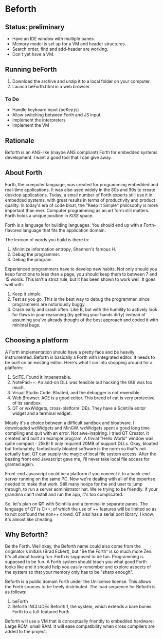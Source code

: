 # Beforth
## Status: preliminary
- Have an IDE window with multiple panes. 
- Memory model is set up for a VM and header structures.
- Search order, find and add-header are working.
- Don't yet have a VM.
## Running beForth
1. Download the archive and unzip it to a local folder on your computer. 
2. Launch beForth.html in a web browser.
### To Do
- Handle keyboard input (beKey.js)
- Allow switching between Forth and JS input
- Implement the interpreters
- Implement the VM
## Rationale
Beforth is an ANS-like (maybe ANS compliant) Forth for embedded systems development. I want a good tool that I can give away.

## About Forth
Forth, the computer language, was created for programming embedded and real-time applications. It was also used widely in the 80s and 90s to create desktop applications. Today, a small number of Forth experts still use it in embedded systems, with great results in terms of productivity and product quality. In today's era of code bloat, the "Keep It Simple" philosophy is more important than ever. Computer programming as an art form still matters. Forth holds a unique position in *KISS* space.

Forth is a language for building languages. You should end up with a Forth-flavored language that fits the application domain. 

The lexicon of words you build is there to: 
1. Minimize information entropy, Shannon's famous H. 
2. Debug the programmer. 
3. Debug the program. 

Experienced programmers have to develop new habits. Not only should you keep functions to less than a page, you should keep them to between 7 and 15 words. This isn't a strict rule, but it has been shown to work well. It goes well with: 

1. Keep it simple. 
2. Test as you go. This is the best way to debug the programmer, since programmers are notoriously buggy. 
3. Crash early and crash often. Like B, but with the humility to actively look for flaws in your reasoning (by getting your hands dirty) instead of assuming you've already thought of the best approach and coded it with minimal bugs. 
## Choosing a platform
A Forth implementation should have a pretty face and be heavily instrumented. Beforth is basically a Forth with integrated editor. It needs to be built on an existing editor. Here's what I ran into shopping around for a platform:

1. SciTE. Found it impenetrable.
2. NotePad++. An add-on DLL was feasible but hacking the GUI was too much.
3. Visual Studio Code. Bloated, and the debugger is not reversible.
4. Web Browser. ACE is a good editor. This breed of cat is very protective of its sandbox.
5. QT or wxWidgets, cross-platform IDEs. They have a Scintilla editor widget and a terminal widget.

Mostly it's a choice between a difficult sandbox and bloatware. I downloaded wxWidgets and MinGW. wxWidgets spent a good long time compiling and quit with an error. Not awe-inspiring. I tried QT Creator. It created and built an example program. A trivial "Hello World" window was quite compact - 25kB! It only required 20MB of support DLLs. Okay, bloated but fortunately, fantastically bloated software is the norm so that's not actually bad. QT can supply the magic of local file system access. After the beating front end Javascript gave me, I'll never take local file access for granted again.

Front-end Javascript could be a platform if you connect it to a back-end server running on the same PC. Now we're dealing with all of the expertise needed to make that work. Still many hoops for the end user to jump through, to run a server administrator hat. We're trying to be friendly. If your grandma can't install and run the app, it's too complicated.

So, let's plan on **QT** with Scintilla and a terminal in separate panes. The language of QT is C++, of which the use of ++ features will be limited so as to not confound the non++ crowd. QT also has a serial port library. I know, it's almost like cheating.

## Why Beforth?
Be the Forth. Well okay, the Beforth name could also come from the originator's initials (Brad Eckert), but "Be the Forth" is so much more Zen. It's all about having fun. Forth is supposed to be fun. Programming is supposed to be fun. A Forth system should teach you what good Forth looks like and it should help you easily remember and explore aspects of the system so that your memory only has to be "sharp enough".

Beforth is a public domain Forth under the Unlicense license. This allows the Forth sources to be freely distributed. The load sequence for Beforth is as follows:

1. beForth 
2. Beforth INCLUDEs Beforth.f, the system, which extends a bare bones Forth to a full-featured Forth.

Beforth will use a VM that is conceptually friendly to embedded hardware: Large ROM, small RAM. It will ease compatibility when cross compilers are added to the project.
